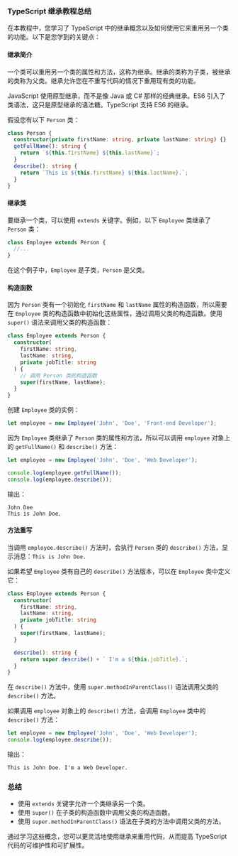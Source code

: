 
### TypeScript 继承教程总结

在本教程中，您学习了 TypeScript 中的继承概念以及如何使用它来重用另一个类的功能。以下是您学到的关键点：

#### 继承简介

一个类可以重用另一个类的属性和方法，这称为继承。继承的类称为子类，被继承的类称为父类。继承允许您在不重写代码的情况下重用现有类的功能。

JavaScript 使用原型继承，而不是像 Java 或 C# 那样的经典继承。ES6 引入了类语法，这只是原型继承的语法糖。TypeScript 支持 ES6 的继承。

假设您有以下 `Person` 类：

```typescript
class Person {
  constructor(private firstName: string, private lastName: string) {}
  getFullName(): string {
    return `${this.firstName} ${this.lastName}`;
  }
  describe(): string {
    return `This is ${this.firstName} ${this.lastName}.`;
  }
}
```

#### 继承类

要继承一个类，可以使用 `extends` 关键字。例如，以下 `Employee` 类继承了 `Person` 类：

```typescript
class Employee extends Person {
  //...
}
```

在这个例子中，`Employee` 是子类，`Person` 是父类。

#### 构造函数

因为 `Person` 类有一个初始化 `firstName` 和 `lastName` 属性的构造函数，所以需要在 `Employee` 类的构造函数中初始化这些属性，通过调用父类的构造函数。使用 `super()` 语法来调用父类的构造函数：

```typescript
class Employee extends Person {
  constructor(
    firstName: string,
    lastName: string,
    private jobTitle: string
  ) {
    // 调用 Person 类的构造函数
    super(firstName, lastName);
  }
}
```

创建 `Employee` 类的实例：

```typescript
let employee = new Employee('John', 'Doe', 'Front-end Developer');
```

因为 `Employee` 类继承了 `Person` 类的属性和方法，所以可以调用 `employee` 对象上的 `getFullName()` 和 `describe()` 方法：

```typescript
let employee = new Employee('John', 'Doe', 'Web Developer');

console.log(employee.getFullName());
console.log(employee.describe());
```

输出：

```
John Doe
This is John Doe.
```

#### 方法重写

当调用 `employee.describe()` 方法时，会执行 `Person` 类的 `describe()` 方法，显示消息：`This is John Doe.`

如果希望 `Employee` 类有自己的 `describe()` 方法版本，可以在 `Employee` 类中定义它：

```typescript
class Employee extends Person {
  constructor(
    firstName: string,
    lastName: string,
    private jobTitle: string
  ) {
    super(firstName, lastName);
  }

  describe(): string {
    return super.describe() + ` I'm a ${this.jobTitle}.`;
  }
}
```

在 `describe()` 方法中，使用 `super.methodInParentClass()` 语法调用父类的 `describe()` 方法。

如果调用 `employee` 对象上的 `describe()` 方法，会调用 `Employee` 类中的 `describe()` 方法：

```typescript
let employee = new Employee('John', 'Doe', 'Web Developer');
console.log(employee.describe());
```

输出：

```
This is John Doe. I'm a Web Developer.
```

### 总结

- 使用 `extends` 关键字允许一个类继承另一个类。
- 使用 `super()` 在子类的构造函数中调用父类的构造函数。
- 使用 `super.methodInParentClass()` 语法在子类的方法中调用父类的方法。

通过学习这些概念，您可以更灵活地使用继承来重用代码，从而提高 TypeScript 代码的可维护性和可扩展性。